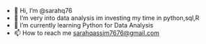 - 👋 Hi, I’m @sarahq76
- 👀 I’m very into data analysis im investing my time in python,sql,R
- 🌱 I’m currently learning Python for Data Analysis
- 📫 How to reach me sarahqassim7676@gmail.com

<!---
sarahq76/sarahq76 is a ✨ special ✨ repository because its `README.md` (this file) appears on your GitHub profile.
You can click the Preview link to take a look at your changes.
--->
